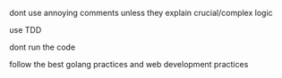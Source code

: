 dont use annoying comments unless they explain crucial/complex logic

use TDD

dont run the code

follow the best golang practices and web development practices